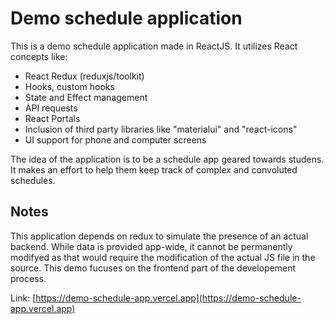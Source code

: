 # Demo schedule application

This is a demo schedule application made in ReactJS. It utilizes React concepts like:
<ul>
  <li>React Redux (reduxjs/toolkit)</li>
  <li>Hooks, custom hooks</li>
  <li>State and Effect management</li>
  <li>API requests</li>
  <li>React Portals</li>
  <li>Inclusion of third party libraries like "materialui" and "react-icons"</li>
  <li>UI support for phone and computer screens</li>
</ul>

The idea of the application is to be a schedule app geared towards studens. It makes an effort to help them keep track of complex and convoluted schedules.

## Notes
This application depends on redux to simulate the presence of an actual backend. While data is provided app-wide, it cannot be permanently modifyed as that would require the modification of the actual JS file in the source. This demo fucuses on the frontend part of the developement process.

Link: [https://demo-schedule-app.vercel.app](https://demo-schedule-app.vercel.app)
